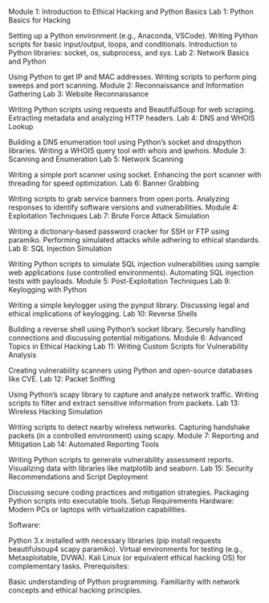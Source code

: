 Module 1: Introduction to Ethical Hacking and Python Basics
Lab 1: Python Basics for Hacking

Setting up a Python environment (e.g., Anaconda, VSCode).
Writing Python scripts for basic input/output, loops, and conditionals.
Introduction to Python libraries: socket, os, subprocess, and sys.
Lab 2: Network Basics and Python

Using Python to get IP and MAC addresses.
Writing scripts to perform ping sweeps and port scanning.
Module 2: Reconnaissance and Information Gathering
Lab 3: Website Reconnaissance

Writing Python scripts using requests and BeautifulSoup for web scraping.
Extracting metadata and analyzing HTTP headers.
Lab 4: DNS and WHOIS Lookup

Building a DNS enumeration tool using Python’s socket and dnspython libraries.
Writing a WHOIS query tool with whois and ipwhois.
Module 3: Scanning and Enumeration
Lab 5: Network Scanning

Writing a simple port scanner using socket.
Enhancing the port scanner with threading for speed optimization.
Lab 6: Banner Grabbing

Writing scripts to grab service banners from open ports.
Analyzing responses to identify software versions and vulnerabilities.
Module 4: Exploitation Techniques
Lab 7: Brute Force Attack Simulation

Writing a dictionary-based password cracker for SSH or FTP using paramiko.
Performing simulated attacks while adhering to ethical standards.
Lab 8: SQL Injection Simulation

Writing Python scripts to simulate SQL injection vulnerabilities using sample web applications (use controlled environments).
Automating SQL injection tests with payloads.
Module 5: Post-Exploitation Techniques
Lab 9: Keylogging with Python

Writing a simple keylogger using the pynput library.
Discussing legal and ethical implications of keylogging.
Lab 10: Reverse Shells

Building a reverse shell using Python’s socket library.
Securely handling connections and discussing potential mitigations.
Module 6: Advanced Topics in Ethical Hacking
Lab 11: Writing Custom Scripts for Vulnerability Analysis

Creating vulnerability scanners using Python and open-source databases like CVE.
Lab 12: Packet Sniffing

Using Python’s scapy library to capture and analyze network traffic.
Writing scripts to filter and extract sensitive information from packets.
Lab 13: Wireless Hacking Simulation

Writing scripts to detect nearby wireless networks.
Capturing handshake packets (in a controlled environment) using scapy.
Module 7: Reporting and Mitigation
Lab 14: Automated Reporting Tools

Writing Python scripts to generate vulnerability assessment reports.
Visualizing data with libraries like matplotlib and seaborn.
Lab 15: Security Recommendations and Script Deployment

Discussing secure coding practices and mitigation strategies.
Packaging Python scripts into executable tools.
Setup Requirements
Hardware: Modern PCs or laptops with virtualization capabilities.

Software:

Python 3.x installed with necessary libraries (pip install requests beautifulsoup4 scapy paramiko).
Virtual environments for testing (e.g., Metasploitable, DVWA).
Kali Linux (or equivalent ethical hacking OS) for complementary tasks.
Prerequisites:

Basic understanding of Python programming.
Familiarity with network concepts and ethical hacking principles.
